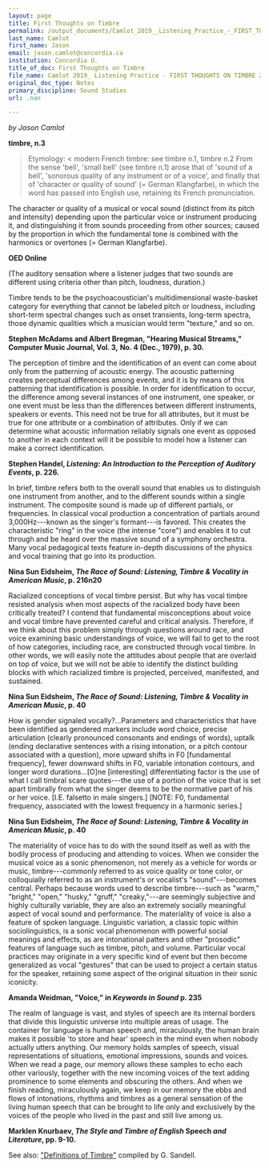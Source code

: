 ```yaml
---
layout: page
title: First Thoughts on Timbre
permalink: /output_documents/Camlot_2019__Listening_Practice_-_FIRST_THOUGHTS_ON_TIMBRE_2019.html
last_name: Camlot
first_name: Jason
email: jason.camlot@concordia.ca
institution: Concordia U.
title_of_doc: First Thoughts on Timbre
file_name: Camlot 2019_ Listening Practice - FIRST THOUGHTS ON TIMBRE 2019.docx
original_doc_type: Notes
primary_discipline: Sound Studies
url: .nan

---
```


*by Jason Camlot* 

**timbre, n.3**

> Etymology: \< modern French timbre: see timbre n.1, timbre n.2 From
> the sense 'bell', 'small bell' (see timbre n.1) arose that of 'sound
> of a bell', 'sonorous quality of any instrument or of a voice', and
> finally that of 'character or quality of sound' (= German Klangfarbe),
> in which the word has passed into English use, retaining its French
> pronunciation.

The character or quality of a musical or vocal sound (distinct from its
pitch and intensity) depending upon the particular voice or instrument
producing it, and distinguishing it from sounds proceeding from other
sources; caused by the proportion in which the fundamental tone is
combined with the harmonics or overtones (= German Klangfarbe).

**OED Online**

(The auditory sensation where a listener judges that two sounds are
different using criteria other than pitch, loudness, duration.)

Timbre tends to be the psychoacoustician\'s multidimensional
waste-basket category for everything that cannot be labeled pitch or
loudness, including short-term spectral changes such as onset
transients, long-term spectra, those dynamic qualities which a musician
would term \"texture,\" and so on.

**Stephen McAdams and Albert Bregman, "Hearing Musical Streams,"
Computer Music Journal, Vol. 3,** **No. 4 (Dec., 1979), p. 30.**

The perception of timbre and the identification of an event can come
about only from the patterning of acoustic energy. The acoustic
patterning creates perceptual differences among events, and it is by
means of this patterning that identification is possible. In order for
identification to occur, the difference among several instances of one
instrument, one speaker, or one event must be less than the differences
between different instruments, speakers or events. This need not be true
for all attributes, but it must be true for one attribute or a
combination of attributes. Only if we can determine what acoustic
information reliably signals one event as opposed to another in each
context will it be possible to model how a listener can make a correct
identification.

**Stephen Handel, *Listening: An Introduction to the Perception of
Auditory Events*, p. 226.**

In brief, timbre refers both to the overall sound that enables us to
distinguish one instrument from another, and to the different sounds
within a single instrument. The composite sound is made up of different
partials, or frequencies. In classical vocal production a concentration
of partials around 3,000Hz---known as the singer's formant---is favored.
This creates the characteristic "ring" in the voice (the intense "core")
and enables it to cut through and be heard over the massive sound of a
symphony orchestra. Many vocal pedagogical texts feature in-depth
discussions of the physics and vocal training that go into its
production.

**Nina Sun Eidsheim, *The Race of Sound: Listening, Timbre & Vocality in
American Music*, p. 216n20**

Racialized conceptions of vocal timbre persist. But why has vocal timbre
resisted analysis when most aspects of the racialized body have been
critically treated? I contend that fundamental misconceptions about
voice and vocal timbre have prevented careful and critical analysis.
Therefore, if we think about this problem simply through questions
around race, and voice examining basic understandings of voice, we will
fail to get to the root of how categories, including race, are
constructed through vocal timbre. In other words, we will easily note
the attitudes about people that are overlaid on top of voice, but we
will not be able to identify the distinct building blocks with which
racialized timbre is projected, perceived, manifested, and sustained.

**Nina Sun Eidsheim, *The Race of Sound: Listening, Timbre & Vocality in
American Music*, p. 40**

How is gender signaled vocally?\...Parameters and characteristics that
have been identified as gendered markers include word choice, precise
articulation (clearly pronounced consonants and endings of words),
uptalk (ending declarative sentences with a rising intonation, or a
pitch contour associated with a question), more upward shifts in F0
\[fundamental frequency\], fewer downward shifts in F0, variable
intonation contours, and longer word durations...\[O\]ne \[interesting\]
differentiating factor is the use of what I call timbral scare
quotes---the use of a portion of the voice that is set apart timbrally
from what the singer deems to be the normative part of his or her voice.
\[I.E. falsetto in male singers.\] \[NOTE: F0, fundamental frequency,
associated with the lowest frequency in a harmonic series.\]

**Nina Sun Eidsheim, *The Race of Sound: Listening, Timbre & Vocality in
American Music*, p. 40**

The materiality of voice has to do with the sound itself as well as with
the bodily process of producing and attending to voices. When we
consider the musical voice as a sonic phenomenon, not merely as a
vehicle for words or music, timbre---commonly referred to as voice
quality or tone color, or colloquially referred to as an instrument's or
vocalist's "sound"---becomes central. Perhaps because words used to
describe timbre---such as "warm," "bright," "open," "husky," "gruff,"
"creaky,"---are seemingly subjective and highly culturally variable,
they are also an extremely socially meaningful aspect of vocal sound and
performance. The materiality of voice is also a feature of spoken
language. Linguistic variation, a classic topic within sociolinguistics,
is a sonic vocal phenomenon with powerful social meanings and effects,
as are intonational patters and other "prosodic" features of language
such as timbre, pitch, and volume. Particular vocal practices may
originate in a very specific kind of event but then become generalized
as vocal "gestures" that can be used to project a certain status for the
speaker, retaining some aspect of the original situation in their sonic
iconicity.

**Amanda Weidman, "Voice," in *Keywords in Sound* p. 235**

The realm of language is vast, and styles of speech are its internal
borders that divide this linguistic universe into multiple areas of
usage. The container for language is human speech and, miraculously, the
human brain makes it possible 'to store and hear' speech in the mind
even when nobody actually utters anything. Our memory holds samples of
speech, visual representations of situations, emotional impressions,
sounds and voices. When we read a page, our memory allows these samples
to echo each other variously, together with the new incoming voices of
the text adding prominence to some elements and obscuring the others.
And when we finish reading, miraculously again, we keep in our memory
the ebbs and flows of intonations, rhythms and timbres as a general
sensation of the living human speech that can be brought to life only
and exclusively by the voices of the people who lived in the past and
still live among us.

**Marklen Knurbaev, *The Style and Timbre of English* Speech *and
Literature*, pp. 9-10.**

See also: ["Definitions of Timbre"](https://acousticslab.org/psychoacoustics/PMFiles/Timbre.htm) compiled by G. Sandell.
